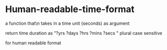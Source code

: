# Human-readable-time-format

a function that\n
takes in a time unit (seconds) as argument

return time duration as "?yrs ?days ?hrs ?mins ?secs " 
plural case sensitive

for human readable format
